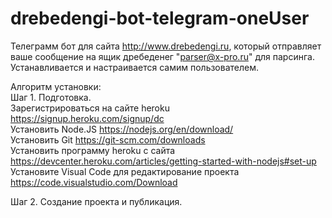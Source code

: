 # drebedengi-bot-telegram-oneUser
Телеграмм бот для сайта http://www.drebedengi.ru, который отправляет ваше сообщение на ящик дребеденег "parser@x-pro.ru" для парсинга.  
Устанавливается и настраивается самим пользователем.
  
Алгоритм установки:  
Шаг 1. Подготовка.  
Зарегистрироваться на сайте heroku https://signup.heroku.com/signup/dc  
Установить Node.JS https://nodejs.org/en/download/  
Установить Git https://git-scm.com/downloads  
Установить программу heroku с сайта https://devcenter.heroku.com/articles/getting-started-with-nodejs#set-up  
Установите Visual Code для редактирование проекта https://code.visualstudio.com/Download  

Шаг 2. Создание проекта и публикация.

